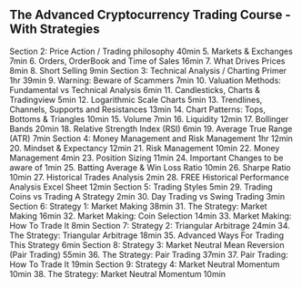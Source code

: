 ## The Advanced Cryptocurrency Trading Course - With Strategies

Section 2: Price Action / Trading philosophy
40min
5. Markets &amp; Exchanges
7min
6. Orders, OrderBook and Time of Sales
16min
7. What Drives Prices
8min
8. Short Selling
9min
Section 3: Technical Analysis / Charting Primer
1hr 39min
9. Warning: Beware of Scammers
7min
10. Valuation Methods: Fundamental vs Technical Analysis
6min
11. Candlesticks, Charts &amp; Tradingview
5min
12. Logarithmic Scale Charts
5min
13. Trendlines, Channels, Supports and Resistances
13min
14. Chart Patterns: Tops, Bottoms &amp; Triangles
10min
15. Volume
7min
16. Liquidity
12min
17. Bollinger Bands
20min
18. Relative Strength Index (RSI)
6min
19. Average True Range (ATR)
7min
Section 4: Money Management and Risk Management
1hr 12min
20. Mindset &amp; Expectancy
12min
21. Risk Management
10min
22. Money Management
4min
23. Position Sizing
11min
24. Important Changes to be aware of
1min
25. Batting Average &amp; Win Loss Ratio
10min
26. Sharpe Ratio
10min
27. Historical Trades Analysis
2min
28. FREE Historical Performance Analysis Excel Sheet
12min
Section 5: Trading Styles
5min
29. Trading Coins vs Trading A Strategy
2min
30. Day Trading vs Swing Trading
3min
Section 6: Strategy 1: Market Making
38min
31. The Strategy: Market Making
16min
32. Market Making: Coin Selection
14min
33. Market Making: How To Trade It
8min
Section 7: Strategy 2: Triangular Arbitrage
24min
34. The Strategy: Triangular Arbitrage
18min
35. Advanced Ways For Trading This Strategy
6min
Section 8: Strategy 3: Market Neutral Mean Reversion (Pair Trading)
55min
36. The Strategy: Pair Trading
37min
37. Pair Trading: How To Trade It
19min
Section 9: Strategy 4: Market Neutral Momentum
10min
38. The Strategy: Market Neutral Momentum
10min